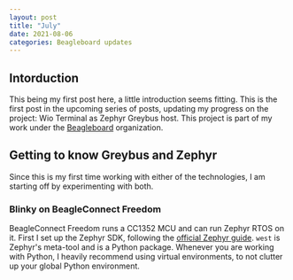 ```yaml
---
layout: post
title: "July"
date: 2021-08-06
categories: Beagleboard updates
---
```


## Intorduction
This being my first post here, a little introduction seems fitting. This is the first post in the upcoming series of posts, updating my progress on the project: Wio Terminal as Zephyr Greybus host. This project is part of my work under the [Beagleboard](https://beagleboard.org/) organization.

## Getting to know Greybus and Zephyr
Since this is my first time working with either of the technologies, I am starting off by experimenting with both.

### Blinky on BeagleConnect Freedom

BeagleConnect Freedom runs a CC1352 MCU and can run Zephyr RTOS on it. First I set up the Zephyr SDK, following the [official Zephyr guide](https://docs.zephyrproject.org/latest/getting_started/index.html). `west` is Zephyr's meta-tool and is a Python package. Whenever you are working with Python, I heavily recommend using virtual environments, to not clutter up your global Python environment.
